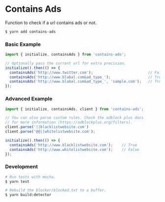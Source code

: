 # Contains Ads

Function to check if a url contains ads or not.

```sh
$ yarn add contains-ads
```

### Basic Example

```js
import { initialize, containsAds } from 'contains-ads';

// Optionally pass the current url for extra precision.
initialize().then(() => {
  containsAds('http://www.twitter.com');                         // False
  containsAds('http://www.blabal.com&ad_type_');                 // True
  containsAds('http://www.blabal.com&ad_type_', 'sample.com');   // True
});
```

### Advanced Example

```js
import { initialize, containsAds, client } from 'contains-ads';

// You can also parse custom rules. Check the adblock plus docs
// for more information (https://adblockplus.org/filters).
client.parse('||blacklistwebsite.com')
client.parse('@@||whitelistwebsite.com');

initialize().then(() => {
  containsAds('http://www.blacklistwebsite.com');    // True
  containsAds('http://www.whitelistwebsite.com');    // False
});
```

### Development

```py
# Run tests with mocha.
$ yarn test

# Rebuild the blocker/blocked.txt to a buffer.
$ yarn build:detector
```